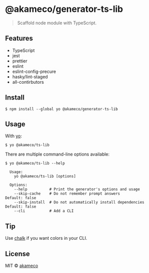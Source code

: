 # @akameco/generator-ts-lib

> Scaffold node module with TypeScript.

## Features

- TypeScript
- jest
- prettier
- eslint
- eslint-config-precure
- hasky/lint-staged
- all-contirbutors

## Install

```
$ npm install --global yo @akameco/generator-ts-lib
```

## Usage

With [yo](https://github.com/yeoman/yo):

```
$ yo @akameco/ts-lib
```

There are multiple command-line options available:

```
$ yo @akameco/ts-lib --help

  Usage:
    yo @akameco/ts-lib [options]

  Options:
    --help          # Print the generator's options and usage
    --skip-cache    # Do not remember prompt answers                      Default: false
    --skip-install  # Do not automatically install dependencies           Default: false
    --cli           # Add a CLI
```

## Tip

Use [chalk](https://github.com/sindresorhus/chalk) if you want colors in your CLI.

## License

MIT © [akameco](https://akameco.github.io)
